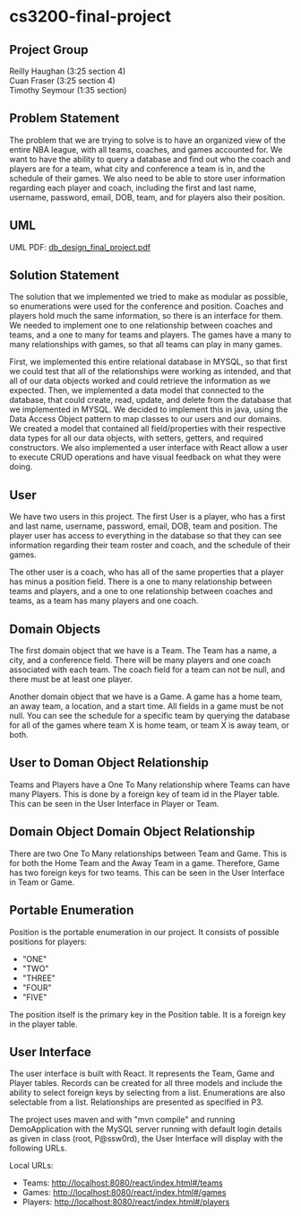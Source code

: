 # cs3200-final-project

## Project Group

Reilly Haughan (3:25 section 4)  
Cuan Fraser (3:25 section 4)  
Timothy Seymour (1:35 section)  

## Problem Statement

The problem that we are trying to solve is to have an organized view of the entire NBA league, with all teams, coaches, and games accounted for. We want to have the ability to query a database and find out who the coach and players are for a team, what city and conference a team is in, and the schedule of their games. We also need to be able to store user information regarding each player and coach, including the first and last name, username, password, email, DOB, team, and for players also their position.

## UML

UML PDF: [db_design_final_project.pdf](db_design_final_project.pdf)

## Solution Statement

The solution that we implemented we tried to make as modular as possible, so enumerations were used for the conference and position. Coaches and players hold much the same information, so there is an interface for them. We needed to implement one to one relationship between coaches and teams, and a one to many for teams and players. The games have a many to many relationships with games, so that all teams can play in many games.

First, we implemented this entire relational database in MYSQL, so that first we could test that all of the relationships were working as intended, and that all of our data objects worked and could retrieve the information as we expected.
Then, we implemented a data model that connected to the database, that could create, read, update, and delete from the database that we implemented in MYSQL. We decided to implement this in java, using the Data Access Object pattern to map classes to our users and our domains. We created a model that contained all field/properties with their respective data types for all our data objects, with setters, getters, and required constructors.
We also implemented a user interface with React allow a user to execute CRUD operations and have visual feedback on what they were doing.

## User

We have two users in this project. The first User is a player, who has a first and last name, username, password, email, DOB, team and position. The player user has access to everything in the database so that they can see information regarding their team roster and coach, and the schedule of their games.  

The other user is a coach, who has all of the same properties that a player has minus a position field. There is a one to many relationship between teams and players, and a one to one relationship between coaches and teams, as a team has many players and one coach.

## Domain Objects

The first domain object that we have is a Team. The Team has a name, a city, and a conference field. There will be many players and one coach associated with each team. The coach field for a team can not be null, and there must be at least one player.

Another domain object that we have is a Game. A game has a home team, an away team, a location, and a start time. All fields in a game must be not null. You can see the schedule for a specific team by querying the database for all of the games where team X is home team, or team X is away team, or both.

## User to Doman Object Relationship

Teams and Players have a One To Many relationship where Teams can have many Players. This is done by a foreign key of team id in the Player table. This can be seen in the User Interface in Player or Team.

## Domain Object Domain Object Relationship

There are two One To Many relationships between Team and Game. This is for both the Home Team and the Away Team in a game. Therefore, Game has two foreign keys for two teams. This can be seen in the User Interface in Team or Game.


## Portable Enumeration

Position is the portable enumeration in our project. It consists of possible positions for players:

- "ONE"
- "TWO"
- "THREE"
- "FOUR"
- "FIVE"

The position itself is the primary key in the Position table. It is a foreign key in the player table.

## User Interface

The user interface is built with React. It represents the Team, Game and Player tables. Records can be created for all three models and include the ability to select foreign keys by selecting from a list. Enumerations are also selectable from a list. Relationships are presented as specified in P3.  

The project uses maven and with "mvn compile" and running DemoApplication with the MySQL server running with default login details as given in class (root, P@ssw0rd), the User Interface will display with the following URLs.

Local URLs:

- Teams: <http://localhost:8080/react/index.html#/teams>
- Games: <http://localhost:8080/react/index.html#/games>
- Players: <http://localhost:8080/react/index.html#/players>
